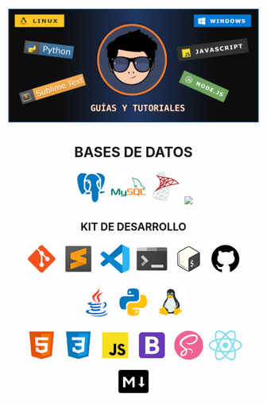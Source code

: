 <p align="center">
  <img src="assets/png/banner.png" alt="">
<p>

<!-- Databases -->
<h1 align="center">BASES DE DATOS</h1>
<p align="center">
    <!-- Postgres -->
    <a href="./db/postgres/index.md"><kbd><img src="assets/png/postgresql.png" height="70"></kbd></a>
    <!-- MySQL -->
    <a href="devs/database/mysql/index.md"><kbd><img src="assets/png/mysql.png" height="70"></kbd></a>
    <!-- MS-SQL Server -->
    <a href="#mssql"><kbd><img src="assets/png/mssql-server.png" height="70"></kbd></a>
    <!-- SQLITE -->
    <a href="#sqlite"><kbd><img src="assets/ico/sqlite.ico" height="70"></kbd></a>
</p>

<!-- Tools development -->
<h2 align="center">KIT DE DESARROLLO</h2>
<p align="center">
    <!-- Git -->
    <a href="devs/tools/git/index.md"><kbd><img src="assets/png/git.png" height="70"></kbd></a>
    <!-- SublimeText -->
    <a href="devs/ide_code_editor/sublimetext/index.md"><kbd><img src="assets/png/sublimetext.png" height="70"></kbd></a>
    <!-- Visual Studio Code -->
    <a href="#vs_code"><kbd><img src="assets/png/vs_code.png" height="70"></kbd></a>
    <!-- TERMINAL -->
    <a href="devs/tools/cli/index.md"><kbd><img src="assets/png/windows_terminal.png" height="70"></kbd></a>
     <!-- BASH -->
    <a href="devs/tools/cli/bash/index.md"><kbd><img src="assets/png/bash.png" height="70"></kbd></a>
    <!-- Github -->
    <a href="#github"><kbd><img src="assets/png/github.png" height="70"></kbd></a>
</p>

<p align="center">
    <!-- Java -->
    <a href="#java"><kbd><img src="assets/png/java.png" height="70"></kbd></a>
    <!-- Python -->
    <a href="devs/programming/python_/index.md"><kbd><img src="assets/png/python.png" height="70"></kbd></a>
  <!-- Linux -->
  <a href="#linux"><kbd><img src="assets/png/linux.png" height="70"></kbd></a>
</p>

<p align="center">
     <!-- HTML -->
    <a href="devs/web/html/index.md"><kbd><img src="assets/png/html5.png" alt="logo html" height="70"></kbd></a>
    <!-- CSS -->
    <a href="#css"><kbd><img src="assets/png/css3.png" height="70"></kbd></a>
    <!-- JavaScript -->
    <a href="devs/programming/javascript_/index.md"><kbd><img src="assets/png/javascript.png" height="70"></kbd></a>
    <!-- Bootstrap -->
    <a href="#bootstrap"><kbd><img src="assets/png/bootstrap.png" height="70"></kbd></a>
    <!-- Sass -->
    <a href="#sass"><kbd><img src="assets/png/sass.png" height="70"></kbd></a>
    <!-- React -->
    <a href="devs/web/react/readme.md"><kbd><img src="assets/png/react.png" height="70"></kbd></a>
    <!-- Markdown -->
    <a href="devs/markdown_/index.md"><kbd>
    <picture>
      <source media="(prefers-color-scheme: dark)" srcset="./assets/png/markdown-dark.png" height="70">
      <source media="(prefers-color-scheme: light)" srcset="./assets/png/markdown.png" height="70">
      <img alt="Mostrar el icono según el modo" src="./assets/png/markdown.png" height="70">
    </picture></kbd></a>
</p>


